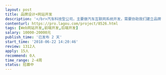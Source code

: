 ```yaml
---                
layout: post       
title: 品牌设计+网站开发           
description: '</br>汽车科技型公司，主要做汽车互联网系统开发，需要协助我们建立品牌，其中包含品牌设计，logo设计，网站一体化品牌包装，需要汽车科技感，高大上，专业感十足，是专注整合汽车行业生产业链内容与服务平台，提供数字化营销全新商务模式，致力于以车厂和互联网力量，提升汽车用户体验，改变国人汽车生活品质。主要产品包括：O2O电子商务平台、O2M移动商务平台和云商务及数据服务平台。主要业务包括：电商平台研发、移动端研发、电商平台运维、电商代运营、电商规划与咨询和电商数据分析等</br>'     
contenturl: https://pro.lagou.com/project/8526.html      
tags: [Web网站开发,前端开发,后端开发]            
salary: 10000-20000元          
publish_time: '已发布 2 天'         
start_time: '2018-06-22 14:20:46'           
review: 1312人                   
apply: 15人                   
recommend: 0人                   
time_range: 2-4周              
status: 招募中                  
---                 
```

